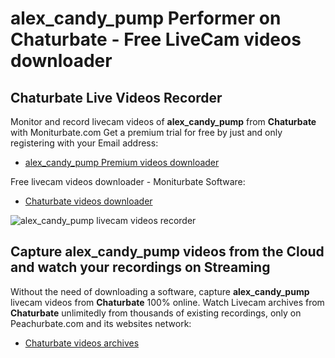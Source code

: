 # alex_candy_pump Performer on Chaturbate - Free LiveCam videos downloader

## Chaturbate Live Videos Recorder

Monitor and record livecam videos of **alex_candy_pump** from **Chaturbate** with Moniturbate.com
Get a premium trial for free by just and only registering with your Email address:
* [alex_candy_pump Premium videos downloader](https://moniturbate.com/request-demo-licence-key.html)

Free livecam videos downloader - Moniturbate Software:
* [Chaturbate videos downloader](https://moniturbate.com/moniturbate-download-software.html)

![alex_candy_pump livecam videos recorder](https://peachurnet.com/templates/moniturbate-software.png)


## Capture alex_candy_pump videos from the Cloud and watch your recordings on Streaming

Without the need of downloading a software, capture **alex_candy_pump** livecam videos from **Chaturbate** 100% online.
Watch Livecam archives from **Chaturbate** unlimitedly from thousands of existing recordings, only on Peachurbate.com and its websites network:
* [Chaturbate videos archives](https://peachurnet.com/)